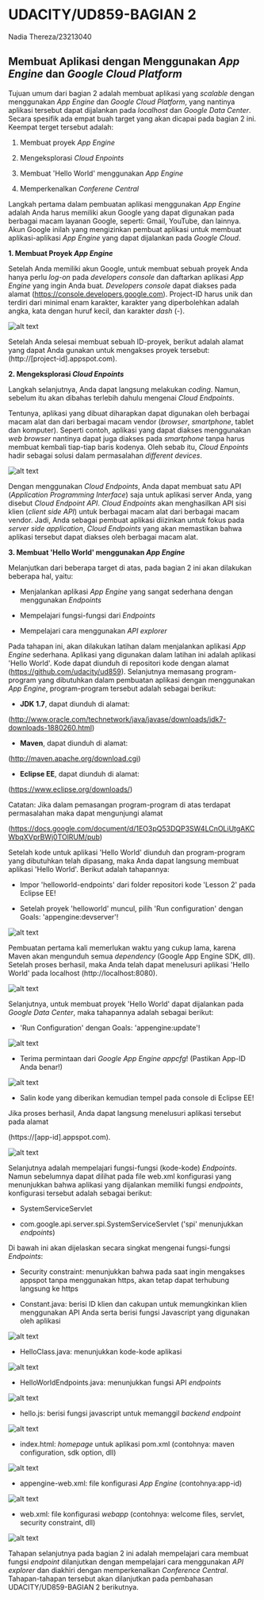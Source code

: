 # UDACITY/UD859-BAGIAN 2

Nadia Thereza/23213040

## Membuat Aplikasi dengan Menggunakan *App Engine* dan *Google Cloud Platform*
Tujuan umum dari bagian 2 adalah membuat aplikasi yang *scalable* dengan menggunakan *App Engine* dan *Google Cloud Platform*, yang nantinya aplikasi tersebut dapat dijalankan pada *localhost* dan *Google Data Center*. Secara spesifik ada empat buah target yang akan dicapai pada bagian 2 ini. Keempat terget tersebut adalah:

1. Membuat proyek *App Engine*

1. Mengeksplorasi *Cloud Enpoints*

1. Membuat 'Hello World' menggunakan *App Engine*

1. Memperkenalkan *Conferene Central*

Langkah pertama dalam pembuatan aplikasi menggunakan *App Engine* adalah Anda harus memiliki akun Google yang dapat digunakan pada berbagai macam layanan Google, seperti: Gmail, YouTube, dan lainnya. Akun Google inilah yang mengizinkan pembuat aplikasi untuk membuat aplikasi-aplikasi *App Engine* yang dapat dijalankan pada *Google Cloud*.

**1. Membuat Proyek *App Engine***


Setelah Anda memiliki akun Google, untuk membuat sebuah proyek Anda hanya perlu *log-on* pada *developers console* dan daftarkan aplikasi *App Engine* yang ingin Anda buat. *Developers console* dapat diakses pada alamat (https://console.developers.google.com). Project-ID harus unik dan terdiri dari minimal enam karakter, karakter yang diperbolehkan adalah angka, kata dengan huruf kecil, dan karakter *dash* (-).

![alt text](https://lh6.googleusercontent.com/-GQ1cVss4L1I/VI-hgtgv9JI/AAAAAAAAAKw/kUXTKnsvt68/w534-h297-no/pic1.png)

Setelah Anda selesai membuat sebuah ID-proyek, berikut adalah alamat yang dapat Anda gunakan untuk mengakses proyek tersebut: (http://[project-id].appspot.com).


**2. Mengeksplorasi *Cloud Enpoints***

Langkah selanjutnya, Anda dapat langsung melakukan *coding*. Namun, sebelum itu akan dibahas terlebih dahulu mengenai *Cloud Endpoints*.

Tentunya, aplikasi yang dibuat diharapkan dapat digunakan oleh berbagai macam alat dan dari berbagai macam vendor (*browser*, *smartphone*, tablet dan komputer). Seperti contoh, aplikasi yang dapat diakses menggunakan *web browser* nantinya dapat juga diakses pada *smartphone* tanpa harus membuat kembali tiap-tiap baris kodenya. Oleh sebab itu, *Cloud Enpoints* hadir sebagai solusi dalam permasalahan *different devices*.

![alt text](https://lh5.googleusercontent.com/-LFADLHgOqQA/VI-hjccGE-I/AAAAAAAAAL8/B70XI1hzUkU/w761-h441-no/pic2.png)

Dengan menggunakan *Cloud Endpoints*, Anda dapat membuat satu API (*Application Programming Interface*) saja untuk aplikasi server Anda, yang disebut *Cloud Endpoint API*. *Cloud Endpoints* akan menghasilkan API sisi klien (*client side API*) untuk berbagai macam alat dari berbagai macam vendor. Jadi, Anda sebagai pembuat aplikasi diizinkan untuk fokus pada *server side application*, *Cloud Endpoints* yang akan memastikan bahwa aplikasi tersebut dapat diakses oleh berbagai macam alat.

**3. Membuat 'Hello World' menggunakan *App Engine***

Melanjutkan dari beberapa target di atas, pada bagian 2 ini akan dilakukan beberapa hal, yaitu:

* Menjalankan aplikasi *App Engine* yang sangat sederhana dengan menggunakan *Endpoints*

* Mempelajari fungsi-fungsi dari *Endpoints*

* Mempelajari cara menggunakan *API explorer*

Pada tahapan ini, akan dilakukan latihan dalam menjalankan aplikasi *App Engine* sederhana. Aplikasi yang digunakan dalam latihan ini adalah aplikasi 'Hello World'. Kode dapat diunduh di repositori kode dengan alamat (https://github.com/udacity/ud859). Selanjutnya memasang program-program yang dibutuhkan dalam pembuatan aplikasi dengan menggunakan *App Engine*, program-program tersebut adalah sebagai berikut:


* **JDK 1.7**, dapat diunduh di alamat:

 (http://www.oracle.com/technetwork/java/javase/downloads/jdk7-downloads-1880260.html)


* **Maven**, dapat diunduh di alamat:

 (http://maven.apache.org/download.cgi)


* **Eclipse EE**, dapat diunduh di alamat:

 (https://www.eclipse.org/downloads/)

Catatan: Jika dalam pemasangan program-program di atas terdapat permasalahan maka dapat mengunjungi alamat

(https://docs.google.com/document/d/1EO3pQ53DQP3SW4LCnOLiUtgAKCWbqXVprBWj0TOlRUM/pub)

Setelah kode untuk aplikasi 'Hello World' diunduh dan program-program yang dibutuhkan telah dipasang, maka Anda dapat langsung membuat aplikasi 'Hello World'. Berikut adalah tahapannya:

* Impor 'helloworld-endpoints' dari folder repositori kode 'Lesson 2' pada Eclipse EE!

* Setelah proyek 'helloworld' muncul, pilih 'Run configuration' dengan Goals: 'appengine:devserver'!

![alt text](https://lh3.googleusercontent.com/-OdzWmVCKuWk/VI-hkLdh2ZI/AAAAAAAAALA/LsJ1Ro2x6k8/w798-h445-no/pic3.png)


Pembuatan pertama kali memerlukan waktu yang cukup lama, karena Maven akan mengunduh semua *dependency* (Google App Engine SDK, dll). Setelah proses berhasil, maka Anda telah dapat menelusuri aplikasi 'Hello World' pada localhost (http://localhost:8080).

![alt text](https://lh4.googleusercontent.com/-6z4DmYBrKlA/VI-hiZsmZ_I/AAAAAAAAAKk/6LVAE-q5iv8/w366-h368-no/pic14.png)

Selanjutnya, untuk membuat proyek 'Hello World' dapat dijalankan pada *Google Data Center*, maka tahapannya adalah sebagai berikut:

* 'Run Configuration' dengan Goals: 'appengine:update'!


![alt text](https://lh6.googleusercontent.com/-UKhX1Q1vcJQ/VI-hkZ2ClkI/AAAAAAAAALs/2cACdeYHXNw/w847-h490-no/pic4.png)


* Terima permintaan dari *Google App Engine appcfg*! (Pastikan App-ID Anda benar!)

![alt text](https://lh4.googleusercontent.com/-IZIony4OZPU/VI-n01u_X1I/AAAAAAAAAMU/bY3I5jYpj0w/w286-h274-no/pic15.png)

* Salin kode yang diberikan kemudian tempel pada console di Eclipse EE!


Jika proses berhasil, Anda dapat langsung menelusuri aplikasi tersebut pada alamat

(https://[app-id].appspot.com).

![alt text](https://lh5.googleusercontent.com/-PL3z5dD2dZk/VI-hktFwguI/AAAAAAAAALg/4S-E9kdXTzk/w379-h375-no/pic5.png)

Selanjutnya adalah mempelajari fungsi-fungsi (kode-kode) *Endpoints*. Namun sebelumnya dapat dilihat pada file web.xml konfigurasi yang menunjukkan bahwa aplikasi yang dijalankan memiliki fungsi *endpoints*, konfigurasi tersebut adalah sebagai berikut:

* SystemServiceServlet

* com.google.api.server.spi.SystemServiceServlet ('spi' menunjukkan *endpoints*)


Di bawah ini akan dijelaskan secara singkat mengenai fungsi-fungsi *Endpoints*:

* Security constraint: menunjukkan bahwa pada saat ingin mengakses appspot tanpa menggunakan https, akan tetap dapat terhubung langsung ke https

* Constant.java: berisi ID klien dan cakupan untuk memungkinkan klien menggunakan API Anda serta berisi fungsi Javascript yang digunakan oleh aplikasi

![alt text](https://lh6.googleusercontent.com/RutWYw2vunmYw7CS3jkTBkgAgH5VyGRBxokbPu9pynY=w690-h251-no)


* HelloClass.java: menunjukkan kode-kode aplikasi

![alt text](https://lh4.googleusercontent.com/-T6Ol-lYaumo/VI-hl7E6B-I/AAAAAAAAALc/P8m7VJLmaVA/w367-h309-no/pic8.png)


* HelloWorldEndpoints.java: menunjukkan fungsi API *endpoints*

![alt text](https://lh6.googleusercontent.com/-EHrnw0TScP4/VI-hnBiWC7I/AAAAAAAAALo/4WKb6l0xUd8/w550-h470-no/pic9.png)

* hello.js: berisi fungsi javascript untuk memanggil *backend endpoint*

![alt text](https://lh6.googleusercontent.com/-8HHhZnHbMpE/VI-hhDD4IjI/AAAAAAAAAKg/IAHURGAEhfo/w590-h470-no/pic10.png)

* index.html: *homepage* untuk aplikasi pom.xml  (contohnya: maven configuration, sdk option, dll)

![alt text](https://lh6.googleusercontent.com/-N3Yc18IZukw/VI-hg89Y1gI/AAAAAAAAAKs/v3r0mXfn3X4/w630-h470-no/pic11.png)

* appengine-web.xml: file konfigurasi *App Engine* (contohnya:app-id)

![alt text](https://lh3.googleusercontent.com/-HJ8pI2JHkSM/VI-hhRRLsRI/AAAAAAAAAKc/P9kO3PUS0cA/w833-h240-no/pic12.png)

* web.xml: file konfigurasi *webapp* (contohnya: welcome files, servlet, security constraint, dll)

![alt text](https://lh6.googleusercontent.com/-KMfRzGk90cg/VI-hhhOyG4I/AAAAAAAAAKY/fgWxGweuMDM/w832-h295-no/pic13.png)

Tahapan selanjutnya pada bagian 2 ini adalah mempelajari cara membuat fungsi *endpoint* dilanjutkan dengan mempelajari cara menggunakan *API explorer* dan diakhiri dengan memperkenalkan *Conference Central*. Tahapan-tahapan tersebut akan dilanjutkan pada pembahasan UDACITY/UD859-BAGIAN 2 berikutnya.







